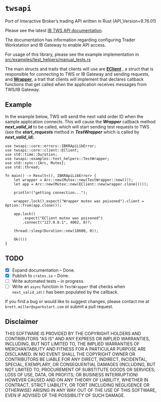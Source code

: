 # `twsapi`

Port of Interactive Broker’s trading API written in Rust (API_Version=9.76.01)

Please see the latest [IB TWS API documentation](http://interactivebrokers.github.io/tws-api/introduction.html).

The documentation has information regarding configuring Trader Workstation and IB Gateway to enable API access.

For usage of this library, please see the example implementation in [src/examples/test_helpers/manual_tests.rs](src/bin/manual_tests.rs)

The main structs and traits that clients will use are [**EClient**](src/core/client.rs) , a struct that is responsible for
connecting to TWS or IB Gateway and sending requests,  and [**Wrapper**](src/core/wrapper.rs), a trait that clients will implement that declares callback functions
that get called when the application receives messages from TWS/IB Gateway.

## Example

In the example below, TWS will send the next valid order ID when the sample application connects. This will cause the ***Wrapper*** callback method
***next_valid_id*** to be called, which will start sending test requests to TWS (see the
***start_requests*** method in ***TestWrapper*** which is called by ***next_valid_id***).

```rust, no_run
use twsapi::core::errors::IBKRApiLibError;
use twsapi::core::client::EClient;
use std::time::Duration;
use twsapi::examples::test_helpers::TestWrapper;
use std::sync::{Arc, Mutex};
use std::thread;

fn main() -> Result<(), IBKRApiLibError> {
    let wrapper = Arc::new(Mutex::new(TestWrapper::new()));
    let app = Arc::new(Mutex::new(EClient::new(wrapper.clone())));

    println!("getting connection...");

    wrapper.lock().expect("Wrapper mutex was poisoned").client = Option::from(app.clone());

    app.lock()
        .expect("EClient mutex was poisoned")
        .connect("127.0.0.1", 4002, 0)?;

    thread::sleep(Duration::new(18600, 0));

    Ok(())
}
```

## TODO

- [X] Expand documentation – Done.
- [X] Publish to `crates.io` – Done.
- [ ] Write automated tests – in progress.
- [ ] Write an `async` function in `TestWrapper` that checks when `next_valid_id()` has been populated by the callback.

If you find a bug or would like to suggest changes, please contact me at
`brett.miller@sparkstart.com` or submit a pull request.

## Disclaimer

THIS SOFTWARE IS PROVIDED BY THE COPYRIGHT HOLDERS AND CONTRIBUTORS "AS IS" AND ANY EXPRESS OR IMPLIED WARRANTIES, INCLUDING, BUT NOT LIMITED TO, THE IMPLIED WARRANTIES OF MERCHANTABILITY AND FITNESS FOR A PARTICULAR PURPOSE ARE DISCLAIMED. IN NO EVENT SHALL THE COPYRIGHT OWNER OR CONTRIBUTORS BE LIABLE FOR ANY DIRECT, INDIRECT, INCIDENTAL, SPECIAL, EXEMPLARY, OR CONSEQUENTIAL DAMAGES (INCLUDING, BUT NOT LIMITED TO, PROCUREMENT OF SUBSTITUTE GOODS OR SERVICES; LOSS OF USE, DATA, OR PROFITS; OR BUSINESS INTERRUPTION) HOWEVER CAUSED AND ON ANY THEORY OF LIABILITY, WHETHER IN CONTRACT, STRICT LIABILITY, OR TORT (INCLUDING NEGLIGENCE OR OTHERWISE) ARISING IN ANY WAY OUT OF THE USE OF THIS SOFTWARE, EVEN IF ADVISED OF THE POSSIBILITY OF SUCH DAMAGE.
